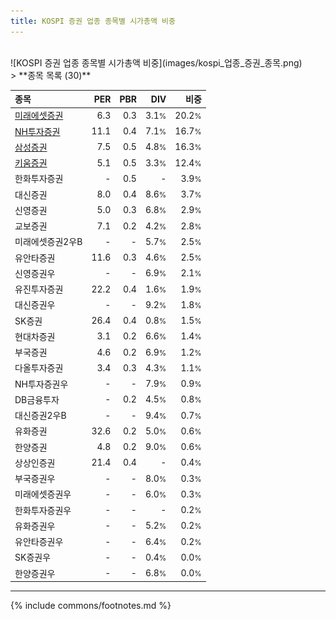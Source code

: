 ```yaml
---
title: KOSPI 증권 업종 종목별 시가총액 비중
---
```

<br>
![KOSPI 증권 업종 종목별 시가총액 비중](images/kospi_업종_증권_종목.png)
<br>
> **종목 목록 (30)**<a id="list"></a>

| **종목** | **PER** | **PBR** | **DIV** | **비중** |
| :------- | ------: | ------: | ------: | -------: |
| [미래에셋증권](/006800/) | 6.3 | 0.3 | 3.1<small>%</small> | 20.2<small>%</small> |
| [NH투자증권](/005940/) | 11.1 | 0.4 | 7.1<small>%</small> | 16.7<small>%</small> |
| [삼성증권](/016360/) | 7.5 | 0.5 | 4.8<small>%</small> | 16.3<small>%</small> |
| [키움증권](/039490/) | 5.1 | 0.5 | 3.3<small>%</small> | 12.4<small>%</small> |
| 한화투자증권 | - | 0.5 | - | 3.9<small>%</small> |
| 대신증권 | 8.0 | 0.4 | 8.6<small>%</small> | 3.7<small>%</small> |
| 신영증권 | 5.0 | 0.3 | 6.8<small>%</small> | 2.9<small>%</small> |
| 교보증권 | 7.1 | 0.2 | 4.2<small>%</small> | 2.8<small>%</small> |
| 미래에셋증권2우B | - | - | 5.7<small>%</small> | 2.5<small>%</small> |
| 유안타증권 | 11.6 | 0.3 | 4.6<small>%</small> | 2.5<small>%</small> |
| 신영증권우 | - | - | 6.9<small>%</small> | 2.1<small>%</small> |
| 유진투자증권 | 22.2 | 0.4 | 1.6<small>%</small> | 1.9<small>%</small> |
| 대신증권우 | - | - | 9.2<small>%</small> | 1.8<small>%</small> |
| SK증권 | 26.4 | 0.4 | 0.8<small>%</small> | 1.5<small>%</small> |
| 현대차증권 | 3.1 | 0.2 | 6.6<small>%</small> | 1.4<small>%</small> |
| 부국증권 | 4.6 | 0.2 | 6.9<small>%</small> | 1.2<small>%</small> |
| 다올투자증권 | 3.4 | 0.3 | 4.3<small>%</small> | 1.1<small>%</small> |
| NH투자증권우 | - | - | 7.9<small>%</small> | 0.9<small>%</small> |
| DB금융투자 | - | 0.2 | 4.5<small>%</small> | 0.8<small>%</small> |
| 대신증권2우B | - | - | 9.4<small>%</small> | 0.7<small>%</small> |
| 유화증권 | 32.6 | 0.2 | 5.0<small>%</small> | 0.6<small>%</small> |
| 한양증권 | 4.8 | 0.2 | 9.0<small>%</small> | 0.6<small>%</small> |
| 상상인증권 | 21.4 | 0.4 | - | 0.4<small>%</small> |
| 부국증권우 | - | - | 8.0<small>%</small> | 0.3<small>%</small> |
| 미래에셋증권우 | - | - | 6.0<small>%</small> | 0.3<small>%</small> |
| 한화투자증권우 | - | - | - | 0.2<small>%</small> |
| 유화증권우 | - | - | 5.2<small>%</small> | 0.2<small>%</small> |
| 유안타증권우 | - | - | 6.4<small>%</small> | 0.2<small>%</small> |
| SK증권우 | - | - | 0.4<small>%</small> | 0.0<small>%</small> |
| 한양증권우 | - | - | 6.8<small>%</small> | 0.0<small>%</small> |

---
{% include commons/footnotes.md %}
